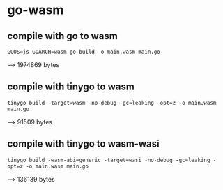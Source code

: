 # go-wasm

## compile with go to wasm

```shell
GOOS=js GOARCH=wasm go build -o main.wasm main.go
```
--> 1974869 bytes

## compile with tinygo to wasm

```shell
tinygo build -target=wasm -no-debug -gc=leaking -opt=z -o main.wasm main.go
```
--> 91509 bytes

## compile with tinygo to wasm-wasi

```shell
tinygo build -wasm-abi=generic -target=wasi -no-debug -gc=leaking -opt=z -o main.wasm main.go
```
--> 136139 bytes

